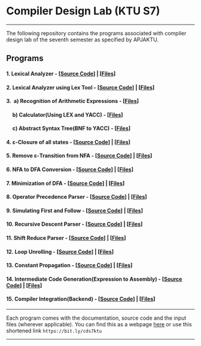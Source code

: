 # Compiler Design Lab (KTU S7)

------------

The following repository contains the programs associated with compiler design lab of the seventh semester as specified by APJAKTU. 

## Programs


#### 1. Lexical Analyzer - [[Source Code](https://raw.githubusercontent.com/anaghasethu/KTU-sem7-compilerdesign-programs/main/cd/p1_lexical_analyzer/11anaghasethu-p1.c "Source Code")] | [[Files](https://github.com/anaghasethu/KTU-sem7-compilerdesign-programs/tree/main/cd/p1_lexical_analyzer "Files")]

#### 2. Lexical Analyzer using Lex Tool - [[Source Code](https://raw.githubusercontent.com/anaghasethu/KTU-sem7-compilerdesign-programs/main/cd/p2_lexicalanalyzer_lex/11anaghasethu-p2.l "Source Code")] | [[Files](https://github.com/anaghasethu/KTU-sem7-compilerdesign-programs/tree/main/cd/p2_lexicalanalyzer_lex "Files")]

#### 3.&nbsp; a) Recognition of Arithmetic Expressions - [[Files](https://github.com/anaghasethu/KTU-sem7-compilerdesign-programs/tree/main/cd/p3a_expression_grammer "Files")]
#### &nbsp; &nbsp;&nbsp; b) Calculator(Using LEX and YACC) - [[Files](https://github.com/anaghasethu/KTU-sem7-compilerdesign-programs/tree/main/cd/p3b_calculator_in_yacc "Files")] 
#### &nbsp;&nbsp;&nbsp;&nbsp;&nbsp;c) Abstract Syntax Tree(BNF to YACC) - [[Files](https://github.com/anaghasethu/KTU-sem7-compilerdesign-programs/tree/main/cd/p3c_abstract_syntax_tree "Files")]

#### 4. ε-Closure of all states - [[Source Code](https://raw.githubusercontent.com/anaghasethu/KTU-sem7-compilerdesign-programs/main/cd/p4_Eclosure/11anaghasethu-p4.c "Source Code")] | [[Files](https://github.com/anaghasethu/KTU-sem7-compilerdesign-programs/tree/main/cd/p4_Eclosure "Files")]

#### 5. Remove ε-Transition from NFA - [[Source Code](https://raw.githubusercontent.com/anaghasethu/KTU-sem7-compilerdesign-programs/main/cd/p5_epsilon_nfa_to_nfa/11anaghasethu-p5.c "Source Code")] | [[Files](https://github.com/anaghasethu/KTU-sem7-compilerdesign-programs/tree/main/cd/p5_epsilon_nfa_to_nfa "Files")]

#### 6. NFA to DFA Conversion - [[Source Code](https://raw.githubusercontent.com/anaghasethu/KTU-sem7-compilerdesign-programs/main/cd/p6_nfa_dfa/11anaghasethu-p6.c "Source Code")] | [[Files](https://github.com/anaghasethu/KTU-sem7-compilerdesign-programs/tree/main/cd/p6_nfa_dfa "Files")]

#### 7. Minimization of DFA - [[Source Code](https://raw.githubusercontent.com/anaghasethu/KTU-sem7-compilerdesign-programs/main/cd/p7_dfa_minimisation/11anaghasethu-p7.c "Source Code")] | [[Files](https://github.com/anaghasethu/KTU-sem7-compilerdesign-programs/tree/main/cd/p7_dfa_minimisation "Files")]

#### 8. Operator Precedence Parser - [[Source Code](https://raw.githubusercontent.com/anaghasethu/KTU-sem7-compilerdesign-programs/main/cd/p8_operator_precedence/11anaghasethu-p8.c "Source Code")] | [[Files](https://github.com/anaghasethu/KTU-sem7-compilerdesign-programs/tree/main/cd/p8_operator_precedence "Files")]

#### 9. Simulating First and Follow - [[Source Code](https://raw.githubusercontent.com/anaghasethu/KTU-sem7-compilerdesign-programs/main/cd/p9_firstandfollow/11anaghasethu-p9.c "Source Code")] | [[Files](https://github.com/anaghasethu/KTU-sem7-compilerdesign-programs/tree/main/cd/p9_firstandfollow "Files")]

#### 10. Recursive Descent Parser - [[Source Code](https://raw.githubusercontent.com/anaghasethu/KTU-sem7-compilerdesign-programs/main/cd/p10_recursice_descend_parser/11anaghasethu-p10.c "Source Code")] | [[Files](https://github.com/anaghasethu/KTU-sem7-compilerdesign-programs/tree/main/cd/p10_recursice_descend_parser "Files")]

#### 11. Shift Reduce Parser - [[Source Code](https://raw.githubusercontent.com/anaghasethu/KTU-sem7-compilerdesign-programs/main/cd/p11_shift_reduce_parser/11anaghasethu-p11.c "Source Code")] | [[Files](https://github.com/anaghasethu/KTU-sem7-compilerdesign-programs/tree/main/cd/p11_shift_reduce_parser "Files")]

#### 12. Loop Unrolling - [[Source Code](https://raw.githubusercontent.com/anaghasethu/KTU-sem7-compilerdesign-programs/main/cd/p12_loopunrolling/11anaghasethu-p12.c "Source Code")] | [[Files](https://github.com/anaghasethu/KTU-sem7-compilerdesign-programs/tree/main/cd/p12_loopunrolling "Files")]

#### 13. Constant Propagation - [[Source Code](https://github.com/anaghasethu/KTU-sem7-compilerdesign-programs/tree/main/cd/p13_constant_propagation "Source Code")] | [[Files](https://github.com/anaghasethu/KTU-sem7-compilerdesign-programs/tree/main/cd/p13_constant_propagation "Files")]

#### 14. Intermediate Code Generation(Expression to Assembly) - [[Source Code](https://raw.githubusercontent.com/anaghasethu/KTU-sem7-compilerdesign-programs/main/cd/p14_intermediate_code/11anaghasethu-p14.c "Source Code")] | [[Files](https://github.com/anaghasethu/KTU-sem7-compilerdesign-programs/tree/main/cd/p14_intermediate_code "Files")]

#### 15. Compiler Integration(Backend) - [[Source Code](https://raw.githubusercontent.com/anaghasethu/KTU-sem7-compilerdesign-programs/main/cd/p15_compiler_backend/11anaghasethu-p15.c "Source Code")] | [[Files](https://github.com/anaghasethu/KTU-sem7-compilerdesign-programs/tree/main/cd/p15_compiler_backend "Files")]


------------


Each program comes with the documentation, source code and the input files (wherever applicable). You can find this as a webpage [here](https://anaghasethu.github.io/KTU-sem7-compilerdesign-programs/ "here") or use this shortened link 
`https://bit.ly/cds7ktu`

------------

